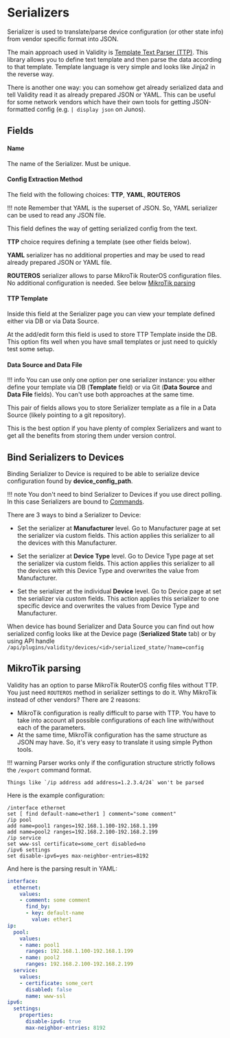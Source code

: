 # Serializers

Serializer is used to translate/parse device configuration (or other state info) from vendor specific format into JSON.

The main approach used in Validity is [Template Text Parser (TTP)](https://ttp.readthedocs.io/en/latest/Overview.html). This library allows you to define text template and then parse the data according to that template. Template language is very simple and looks like Jinja2 in the reverse way.

There is another one way: you can somehow get already serialized data and tell Validity read it as already prepared JSON or YAML. This can be useful for some network vendors which have their own tools for getting JSON-formatted config (e.g. `| display json` on Junos).

## Fields

#### Name

The name of the Serializer. Must be unique.

#### Config Extraction Method

The field with the following choices: **TTP**, **YAML**, **ROUTEROS**

!!! note
    Remember that YAML is the superset of JSON. So, YAML serializer can be used to read any JSON file.

This field defines the way of getting serialized config from the text.

**TTP** choice requires defining a template (see other fields below).

**YAML** serializer has no additional properties and may be used to read already prepared JSON or YAML file.

**ROUTEROS** serializer allows to parse MikroTik RouterOS configuration files. No additional configuration is needed. See below [MikroTik parsing](#mikrotik-parsing)



#### TTP Template

Inside this field at the Serializer page you can view your template defined either via DB or via Data Source.

At the add/edit form this field is used to store TTP Template inside the DB.
This option fits well when you have small templates or just need to quickly test some setup.


#### Data Source and Data File

!!! info
    You can use only one option per one serializer instance: you either define your template via DB (**Template** field) or via Git (**Data Source** and **Data File** fields). You can't use both approaches at the same time.

This pair of fields allows you to store Serializer template as a file in a Data Source (likely pointing to a git repository).

This is the best option if you have plenty of complex Serializers and want to get all the benefits from storing them under version control.


## Bind Serializers to Devices

Binding Serializer to Device is required to be able to serialize device configuration found by **device_config_path**.

!!! note
    You don't need to bind Serializer to Devices if you use direct polling. In this case Serializers are bound to [Commands](commands.md).


There are 3 ways to bind a Serializer to Device:

* Set the serializer at **Manufacturer** level. Go to Manufacturer page at set the serializer via custom fields. This action applies this serializer to all the devices with this Manufacturer.

* Set the serializer at **Device Type** level. Go to Device Type page at set the serializer via custom fields. This action applies this serializer to all the devices with this Device Type and overwrites the value from Manufacturer.

* Set the serializer at the individual **Device** level. Go to Device page at set the serializer via custom fields. This action applies this serializer to one specific device and overwrites the values from Device Type and Manufacturer.


When device has bound Serializer and Data Source you can find out how serialized config looks like at the Device page (**Serialized State** tab) or by using API handle<br/>
`/api/plugins/validity/devices/<id>/serialized_state/?name=config`


## MikroTik parsing

Validity has an option to parse MikroTik RouterOS config files without TTP. You just need `ROUTEROS` method in serializer settings to do it. Why MikroTik instead of other vendors? There are 2 reasons:

* MikroTik configuration is really difficult to parse with TTP. You have to take into account all possible configurations of each line with/without each of the parameters.
* At the same time, MikroTik configuration has the same structure as JSON may have. So, it's very easy to translate it using simple Python tools.

!!! warning
    Parser works only if the configuration structure strictly follows the `/export` command format.
    
    Things like `/ip address add address=1.2.3.4/24` won't be parsed

Here is the example configuration:

```
/interface ethernet
set [ find default-name=ether1 ] comment="some comment"
/ip pool
add name=pool1 ranges=192.168.1.100-192.168.1.199
add name=pool2 ranges=192.168.2.100-192.168.2.199
/ip service
set www-ssl certificate=some_cert disabled=no
/ipv6 settings
set disable-ipv6=yes max-neighbor-entries=8192
```

And here is the parsing result in YAML:

```yaml
interface:
  ethernet:
    values:
    - comment: some comment
      find_by:
      - key: default-name
        value: ether1
ip:
  pool:
    values:
    - name: pool1
      ranges: 192.168.1.100-192.168.1.199
    - name: pool2
      ranges: 192.168.2.100-192.168.2.199
  service:
    values:
    - certificate: some_cert
      disabled: false
      name: www-ssl
ipv6:
  settings:
    properties:
      disable-ipv6: true
      max-neighbor-entries: 8192
```